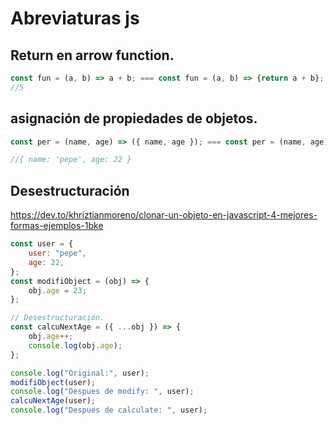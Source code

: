 # Abreviaturas js

## Return en arrow function.

```js
const fun = (a, b) => a + b; === const fun = (a, b) => {return a + b};
//5
```

## asignación de propiedades de objetos.

```js
const per = (name, age) => ({ name, age }); === const per = (name, age) => {return {name:name,age:age}};

//{ name: 'pepe', age: 22 }
```

## Desestructuración

https://dev.to/khriztianmoreno/clonar-un-objeto-en-javascript-4-mejores-formas-ejemplos-1bke

```js
const user = {
    user: "pepe",
    age: 22,
};
const modifiObject = (obj) => {
    obj.age = 23;
};

// Desestructuración.
const calcuNextAge = ({ ...obj }) => {
    obj.age++;
    console.log(obj.age);
};

console.log("Original:", user);
modifiObject(user);
console.log("Despues de modify: ", user);
calcuNextAge(user);
console.log("Despues de calculate: ", user);
```
